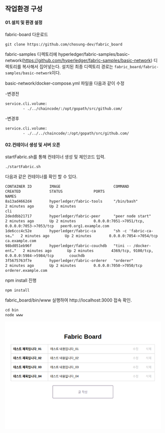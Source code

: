 ## 작업환경 구성

#### 01.설치 및 환경 설정

fabric-board 다운로드

```
git clone https://github.com/chosung-dev/fabric_board
```

fabric-samples 디렉토리에 hyperledger/fabric-samples/basic-network(https://github.com/hyperledger/fabric-samples/basic-network) 디렉토리를 복사해서 집어넣는다. 
설치된 최종 디렉토리 경로는 `fabric_board/fabric-samples/basic-network`이다.

basic-network/docker-compose.yml 파일을 다음과 같이 수정

 -변경전

```
service.cli.volume:
		- ./../chaincode/:/opt/gopath/src/github.com/
```

 -변경후

```
service.cli.volume:
		- ./../../chaincode/:/opt/gopath/src/github.com/
```



#### 02.컨테이너 생성 및 서버 오픈

startFabric.sh를 통해 컨테이너 생성 및 체인코드 입력.

```
./startFabric.sh
```

다음과 같은 컨테이너를 확인 할 수 있다.

```
CONTAINER ID        IMAGE                        COMMAND                  CREATED             STATUS              PORTS                                            NAMES
8a13ad4662d4        hyperledger/fabric-tools     "/bin/bash"              2 minutes ago       Up 2 minutes                                                         cli
2deddbb21717        hyperledger/fabric-peer      "peer node start"        2 minutes ago       Up 2 minutes        0.0.0.0:7051->7051/tcp, 0.0.0.0:7053->7053/tcp   peer0.org1.example.com
1de6ccc4c52e        hyperledger/fabric-ca        "sh -c 'fabric-ca-se…"   2 minutes ago       Up 2 minutes        0.0.0.0:7054->7054/tcp                           ca.example.com
98bd051eb96f        hyperledger/fabric-couchdb   "tini -- /docker-ent…"   2 minutes ago       Up 2 minutes        4369/tcp, 9100/tcp, 0.0.0.0:5984->5984/tcp       couchdb
3f5675763f7e        hyperledger/fabric-orderer   "orderer"                2 minutes ago       Up 2 minutes        0.0.0.0:7050->7050/tcp                           orderer.example.com
```

npm install 진행

```
npm install
```

fabric_board/bin/www 실행하여 http://localhost:3000 접속 확인.
```
cd bin
node www
```

![readmeImage01.png](./readmeImage/readmeImage01.png)
